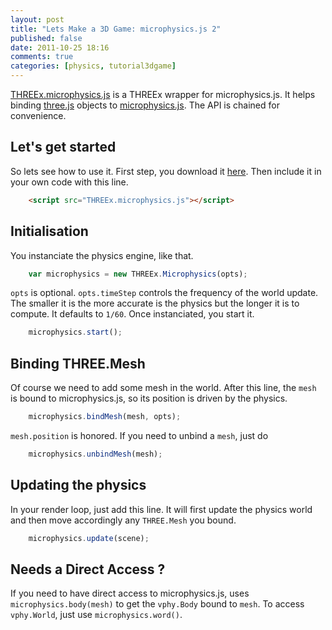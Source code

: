 ```yaml
---
layout: post
title: "Lets Make a 3D Game: microphysics.js 2"
published: false
date: 2011-10-25 18:16
comments: true
categories: [physics, tutorial3dgame]
---
```


[THREEx.microphysics.js](https://raw.github.com/jeromeetienne/microphysics.js/master/THREEx.microphysics.js) is a THREEx wrapper for microphysics.js.
It helps binding [three.js](https://github.com/mrdoob/three.js/) objects to [microphysics.js](/blog/2011/10/17/lets-make-a-3d-game-microphysics-js/).
The API is chained for convenience.

## Let's get started

So lets see how to use it.
First step, you download it
[here](https://raw.github.com/jeromeetienne/microphysics.js/master/THREEx.microphysics.js).
Then include it in your own code with this line.

```html
    <script src="THREEx.microphysics.js"></script>
```

## Initialisation

You instanciate the physics engine, like that.

```javascript
    var microphysics = new THREEx.Microphysics(opts);
```

```opts``` is optional.
```opts.timeStep``` controls the frequency of the world update.
The smaller it is the more accurate is the physics but the longer it is to compute.
It defaults to ```1/60```. Once instanciated, you start it.

```javascript
    microphysics.start();
```

## Binding THREE.Mesh

Of course we need to add some mesh in the world. After this line, the ```mesh```
is bound to microphysics.js, so its position is driven by the physics. 

```javascript
    microphysics.bindMesh(mesh, opts);
```

```mesh.position``` is honored.
If you need to unbind a ```mesh```, just do

```javascript
    microphysics.unbindMesh(mesh);
```

## Updating the physics

In your render loop, just add this line. It will first update the physics world and
then move accordingly any ```THREE.Mesh``` you bound.

```javascript
    microphysics.update(scene);	
```

## Needs a Direct Access ?

If you need to have direct access to microphysics.js, uses
```microphysics.body(mesh)``` to get the ```vphy.Body``` bound to ```mesh```.
To access ```vphy.World```, just use ```microphysics.word()```.
